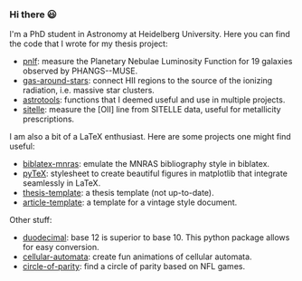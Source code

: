 ### Hi there 😃

I'm a PhD student in Astronomy at Heidelberg University. Here you can find the code that I wrote for my thesis project:

* [pnlf](https://github.com/fschmnn/pnlf): measure the Planetary Nebulae Luminosity Function for 19 galaxies observed by PHANGS--MUSE.
* [gas-around-stars](https://github.com/fschmnn/gas-around-stars): connect HII regions to the source of the ionizing radiation, i.e. massive star clusters.
* [astrotools](https://github.com/fschmnn/astrotools): functions that I deemed useful and use in multiple projects.
* [sitelle](https://github.com/fschmnn/sitelle): measure the [OII] line from SITELLE data, useful for metallicity prescriptions.

I am also a bit of a LaTeX enthusiast. Here are some projects one might find useful: 

* [biblatex-mnras](https://github.com/fschmnn/biblatex-mnras): emulate the MNRAS bibliography style in biblatex.
* [pyTeX](https://github.com/fschmnn/pyTeX): stylesheet to create beautiful figures in matplotlib that integrate seamlessly in LaTeX.
* [thesis-template](https://github.com/fschmnn/thesis-template): a thesis template (not up-to-date).
* [article-template](https://github.com/fschmnn/article-template): a template for a vintage style document.

Other stuff:

* [duodecimal](https://github.com/fschmnn/duodecimal): base 12 is superior to base 10. This python package allows for easy conversion.
* [cellular-automata](https://github.com/fschmnn/cellular-automata): create fun animations of cellular automata. 
* [circle-of-parity](https://github.com/fschmnn/circle-of-parity): find a circle of parity based on NFL games.


<!--
**fschmnn/fschmnn** is a ✨ _special_ ✨ repository because its `README.md` (this file) appears on your GitHub profile.

Here are some ideas to get you started:

- 🔭 I’m currently working on ...
- 🌱 I’m currently learning ...
- 👯 I’m looking to collaborate on ...
- 🤔 I’m looking for help with ...
- 💬 Ask me about ...
- 📫 How to reach me: ...
- 😄 Pronouns: ...
- ⚡ Fun fact: ...
-->
